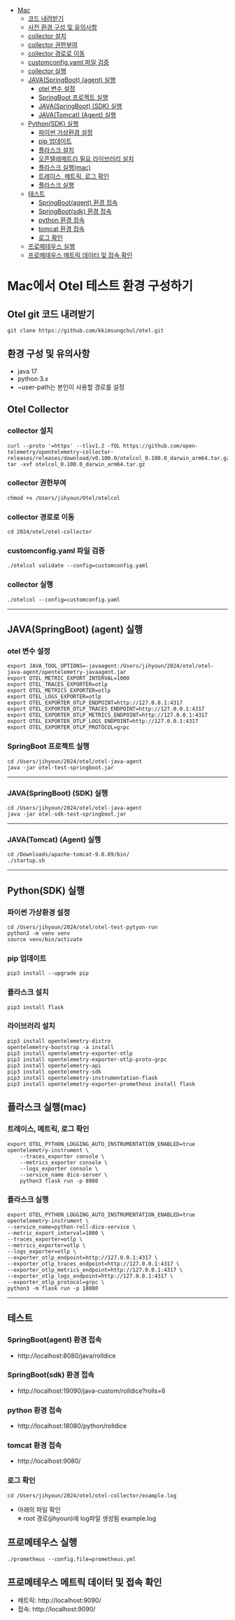 - [Mac](#mac)
  * [코드 내려받기](#코드-내려받기)
  * [사전 환경 구성 및 유의사항](#사전-환경-구성-및-유의사항)
  * [collector 설치](#collector-설치)
  * [collector 권한부여](#collector-권한부여)
  * [collector 경로로 이동](#collector-경로로-이동)
  * [customconfig.yaml 파일 검증](#customconfigyaml-파일-검증)
  * [collector 실행](#collector-실행)
  * [JAVA(SpringBoot) (agent) 실행](#javaspringboot-agent-실행)
    + [otel 변수 설정](#otel-변수-설정)
    + [SpringBoot 프로젝트 실행](#springboot-프로젝트-실행)
    + [JAVA(SpringBoot) (SDK) 실행](#java-springboot-sdk-실행)
    + [JAVA(Tomcat) (Agent) 실행](#java-tomcat-agent-실행)
  * [Python(SDK) 실행](#python-sdk-실행)
    + [파이썬 가상환경 설정](#파이썬-가상환경-설정)
    + [pip 업데이트](#pip-업데이트)
    + [플라스크 설치](#플라스크-설치)
    + [오픈텔레메트리 필요 라이브러리 설치](#오픈텔레메트리-필요-라이브러리-설치)
    + [플라스크 실행(mac)](#플라스크-실행mac)
    + [트레이스, 메트릭, 로그 확인](#트레이스,-메트릭,-로그-확인)
    + [플라스크 실행](#플라스크-실행)
  * [테스트](#테스트)
    + [SpringBoot(agent) 환경 접속](#springbootagent-환경-접속)
    + [SpringBoot(sdk) 환경 접속](#springbootsdk-환경-접속)
    + [python 환경 접속](#python-환경-접속)
    + [tomcat 환경 접속](#tomcat-환경-접속)
    + [로그 확인](#로그-확인)
  * [프로메테우스 실행](#프로메테우스-실행)
  * [프로메테우스 메트릭 데이터 및 접속 확인](#프로메테우스-메트릭-데이터-및-접속-확인)

# Mac에서 Otel 테스트 환경 구성하기
## Otel git 코드 내려받기
```shell
git clone https://github.com/kkimsungchul/otel.git
```
## 환경 구성 및 유의사항
- java 17
- python 3.x
- ~user-path는 본인이 사용할 경로를 설정

## Otel Collector

### collector 설치
```shell
curl --proto '=https' --tlsv1.2 -fOL https://github.com/open-telemetry/opentelemetry-collector-releases/releases/download/v0.100.0/otelcol_0.100.0_darwin_arm64.tar.gz
tar -xvf otelcol_0.100.0_darwin_arm64.tar.gz
```
### collector 권한부여
```shell
chmod +x /Users/jihyoun/Otel/otelcol
```

### collector 경로로 이동
```shell
cd 2024/otel/otel-collector
```

### customconfig.yaml 파일 검증
```shell
./otelcol validate --config=customconfig.yaml
```

### collector 실행
```shell
./otelcol --config=customconfig.yaml
```
---
## JAVA(SpringBoot) (agent) 실행

### otel 변수 설정
```
export JAVA_TOOL_OPTIONS=-javaagent:/Users/jihyoun/2024/otel/otel-java-agent/opentelemetry-javaagent.jar
export OTEL_METRIC_EXPORT_INTERVAL=1000
export OTEL_TRACES_EXPORTER=otlp
export OTEL_METRICS_EXPORTER=otlp
export OTEL_LOGS_EXPORTER=otlp
export OTEL_EXPORTER_OTLP_ENDPOINT=http://127.0.0.1:4317
export OTEL_EXPORTER_OTLP_TRACES_ENDPOINT=http://127.0.0.1:4317
export OTEL_EXPORTER_OTLP_METRICS_ENDPOINT=http://127.0.0.1:4317
export OTEL_EXPORTER_OTLP_LOGS_ENDPOINT=http://127.0.0.1:4317
export OTEL_EXPORTER_OTLP_PROTOCOL=grpc
```

### SpringBoot 프로젝트 실행
```shell
cd /Users/jihyoun/2024/otel/otel-java-agent
java -jar otel-test-springboot.jar
```
---
### JAVA(SpringBoot) (SDK) 실행
```shell
cd /Users/jihyoun/2024/otel/otel-java-agent
java -jar otel-sdk-test-springboot.jar
```
---
### JAVA(Tomcat) (Agent) 실행
```shell
cd /Downloads/apache-tomcat-9.0.89/bin/
./startup.sh
```
---
## Python(SDK) 실행

### 파이썬 가상환경 설정
```shell
cd /Users/jihyoun/2024/otel/otel-test-pytyon-run
python3 -m venv venv
source venv/bin/activate
```
### pip 업데이트
```shell
pip3 install --upgrade pip
```

### 플라스크 설치
```shell
pip3 install flask
```

### 라이브러리 설치
```shell
pip3 install opentelemetry-distro
opentelemetry-bootstrap -a install
pip3 install opentelemetry-exporter-otlp
pip3 install opentelemetry-exporter-otlp-proto-grpc
pip3 install opentelemetry-api
pip3 install opentelemetry-sdk
pip3 install opentelemetry-instrumentation-flask
pip3 install opentelemetry-exporter-prometheus install flask
```


## 플라스크 실행(mac)
### 트레이스, 메트릭, 로그 확인
```shell
export OTEL_PYTHON_LOGGING_AUTO_INSTRUMENTATION_ENABLED=true
opentelemetry-instrument \
    --traces_exporter console \
    --metrics_exporter console \
    --logs_exporter console \
    --service_name dice-server \
    python3 flask run -p 8080
```
### 플라스크 실행
```shell
export OTEL_PYTHON_LOGGING_AUTO_INSTRUMENTATION_ENABLED=true
opentelemetry-instrument \
--service_name=python-roll-dice-service \
--metric_export_interval=1000 \
--traces_exporter=otlp \
--metrics_exporter=otlp \
--logs_exporter=otlp \
--exporter_otlp_endpoint=http://127.0.0.1:4317 \
--exporter_otlp_traces_endpoint=http://127.0.0.1:4317 \
--exporter_otlp_metrics_endpoint=http://127.0.0.1:4317 \
--exporter_otlp_logs_endpoint=http://127.0.0.1:4317 \
--exporter_otlp_protocol=grpc \
python3 -m flask run -p 18080
```
---
## 테스트

### SpringBoot(agent) 환경 접속
- http://localhost:8080/java/rolldice

### SpringBoot(sdk) 환경 접속
- http://localhost:19090/java-custom/rolldice?rolls=6

### python 환경 접속
- http://localhost:18080/python/rolldice

### tomcat 환경 접속
- http://localhost:9080/

### 로그 확인
```shell
cd /Users/jihyoun/2024/otel/otel-collector/example.log
```
- 아래의 파일 확인<br>
※ root 경로(jihyoun)에 log파일 생성됨
example.log

## 프로메테우스 실행
```shell
./prometheus --config.file=prometheus.yml
```

## 프로메테우스 메트릭 데이터 및 접속 확인
- 메트릭: http://localhost:9090/
- 접속: http://localhost:9090/
